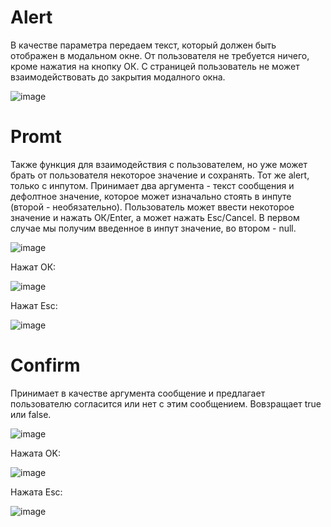 # Alert

В качестве параметра передаем текст, который должен быть отображен в модальном окне. От пользователя не требуется ничего, кроме нажатия на кнопку ОК. С страницей пользователь не может взаимодействовать до закрытия модалного окна.

![image](https://github.com/AlinaLaniuk/interview/assets/101401177/9a04b5df-62af-4d32-981e-923a90d9a173)

# Promt

Также функция для взаимодействия с пользователем, но уже может брать от пользователя некоторое значение и сохранять. Тот же alert, только с инпутом.
Принимает два аргумента - текст сообщения и дефолтное значение, которое может изначально стоять в инпуте (второй - необязательно). 
Пользователь может ввести некоторое значение и нажать ОК/Enter, а может нажать Esc/Cancel. В первом случае мы получим введенное в инпут значение, во втором - null.

![image](https://github.com/AlinaLaniuk/interview/assets/101401177/05f035df-8ad4-45a6-8439-fd5b3419b221)

Нажат ОК:

![image](https://github.com/AlinaLaniuk/interview/assets/101401177/1cfd1f2f-fb6a-48b9-9c3a-c1e46b2c4e2b)

Нажат Esc:

![image](https://github.com/AlinaLaniuk/interview/assets/101401177/5ef4c73d-1740-490f-9e78-71f927ea3121)

# Confirm

Принимает в качестве аргумента сообщение и предлагает пользователю согласится или нет с этим сообщением. Вовзращает true или false.

![image](https://github.com/AlinaLaniuk/interview/assets/101401177/c57bcf2c-3a40-4eac-9f9c-e754f2f87675)

Нажата OK:

![image](https://github.com/AlinaLaniuk/interview/assets/101401177/735057d3-0860-401d-88e1-5d70d8cc3098)

Нажата Esc:

![image](https://github.com/AlinaLaniuk/interview/assets/101401177/099bc29f-ae5d-46a7-9805-4d86b206e27f)
